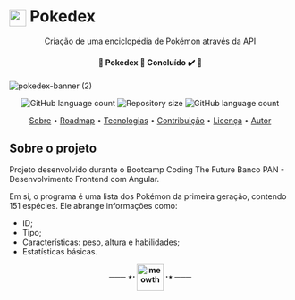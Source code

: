 


<h1>
	<img align="center" width="30" height="30" src="https://img.icons8.com/color/48/pokedex.png" alt="pokedex"/>
	Pokedex
</h1>
<p align="center">
	Criação de uma enciclopédia de Pokémon através da API
</p>
<p align="center">
<h4 align="center"> 🚧 Pokedex 🚀 Concluído ✔️ 🚧</h4></p>
<p align="center">

![pokedex-banner (2)](https://github.com/nancyuzawa/Pokedex/assets/110066948/d196e68e-5ecc-4e78-ac26-e53575685a40)

<p align="center">
  <img alt="GitHub language count" src="https://img.shields.io/github/languages/count/nancyuzawa/Pokedex?color=%2304D361">
  <img alt="Repository size" src="https://img.shields.io/github/repo-size/nancyuzawa/Pokedex">
  <img alt="GitHub language count" src="https://img.shields.io/github/languages/count/nancyuzawa/Pokedex?color=%2304D361">
</p>


<p align="center">  
	<a href="#Sobre">Sobre</a> • <a href="#roadmap">Roadmap</a> • <a href="#tecnologias">Tecnologias</a> • <a href="#contribuicao">Contribuição</a> • <a href="#licenc-a">Licença</a> • <a href="#autor">Autor</a>
</p>

<h2 id="Sobre">
	Sobre o projeto
</h2>
<p>
	Projeto desenvolvido durante o Bootcamp Coding The Future Banco PAN - Desenvolvimento Frontend com Angular.
</p>
<p>
	Em si, o programa é uma lista dos Pokémon da primeira geração, contendo 151 espécies. Ele abrange informações como:
	<ul>
		<li>
			ID;
		</li>
		<li>
			Tipo;
		</li>
		<li>
			Características: peso, altura e habilidades;
		</li>
		<li>
			Estatísticas básicas.
		</li>
	</ul>
</p>



<p align="center">
	<b>
		─── ⋆⋅
		<img align="center" width="48" height="48" src="https://img.icons8.com/color/48/meowth.png" alt="meowth"/>
		⋅⋆ 
		───</b>
</p>
